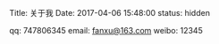 Title: 关于我
Date: 2017-04-06 15:48:00
status: hidden

qq: 747806345
email: fanxu@163.com
weibo: 12345
